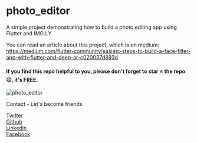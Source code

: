 # photo_editor

A simple project demonstrating how to build a photo editing app using Flutter and IMG.LY

You can read an article about this project, which is on medium: https://medium.com/flutter-community/easiest-steps-to-build-a-face-filter-app-with-flutter-and-deep-ar-c020037d893d

<h4>If you find this repo helpful to you, please don't forget to star ⭐ the repo 😉, it's FREE. </h4>

<img src="https://cdn-images-1.medium.com/max/2400/1*iJDUkogSmbYetTk6lo5gpg.png"  title="photo_editor">

Contact - Let's become friends

<a href="https://twitter.com/Promise_Amadi1">Twitter</a></br>
<a href="https://github.com/Wizpna">Github</a></br>
<a href="https://www.linkedin.com/in/promise-amadi-101759a1/">Linkedin</a></br>
<a href="https://www.facebook.com/promise.nzubechi.amadi">Facebook</a>

